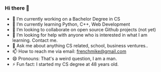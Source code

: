 ### Hi there 👋

- 🔭 I’m currently working on a Bachelor Degree in CS
- 🌱 I’m currently learning Python, C++, Web Development
- 👯 I’m looking to collaborate on open source Github projects (not yet)
- 🤔 I’m looking for help with anyone who is interested in what I am learning.  Contact me.
- 💬 Ask me about anything CS related, school, business ventures..
- 📫 How to reach me via email: frenchmike@gmail.com
- 😄 Pronouns: That's a weird question, I am a man.
- ⚡ Fun fact: I started my CS degree at 48 years old.

